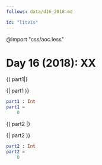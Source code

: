 ```yaml
---
follows: data/d16_2018.md

id: "litvis"
---
```


@import "css/aoc.less"

# Day 16 (2018): XX

{( part1|}

{| part1 )}

```elm {l r}
part1 : Int
part1 =
    0
```

{( part2 |}

{| part2 )}

```elm {l r}
part2 : Int
part2 =
    0
```

